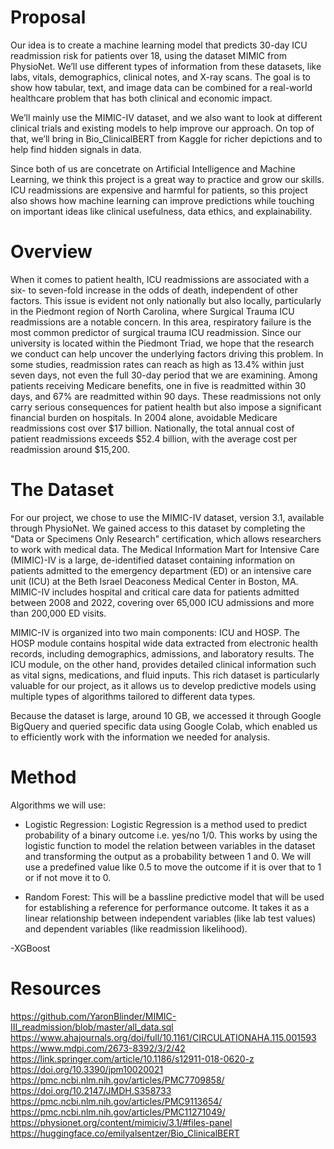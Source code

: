 # Proposal
  Our idea is to create a machine learning model that predicts 30-day ICU readmission risk for patients over 18, using the dataset MIMIC from PhysioNet. We’ll use different types of information from these datasets, like labs, vitals, demographics, clinical notes, and X-ray scans. The goal is to show how tabular, text, and image data can be combined for a real-world healthcare problem that has both clinical and economic impact.

  We’ll mainly use the MIMIC-IV dataset, and we also want to look at different clinical trials and existing models to help improve our approach. On top of that, we’ll bring in Bio_ClinicalBERT from Kaggle for richer depictions and to help find hidden signals in data. 

  Since both of us are concetrate on Artificial Intelligence and Machine Learning, we think this project is a great way to practice and grow our skills. ICU readmissions are expensive and harmful for patients, so this project also shows how machine learning can improve predictions while touching on important ideas like clinical usefulness, data ethics, and explainability.

# Overview
 When it comes to patient health, ICU readmissions are associated with a six- to seven-fold increase in the odds of death, independent of other factors. This issue is evident not only nationally but also locally, particularly in the Piedmont region of North Carolina, where Surgical Trauma ICU readmissions are a notable concern. In this area, respiratory failure is the most common predictor of surgical trauma ICU readmission. Since our university is located within the Piedmont Triad, we hope that the research we conduct can help uncover the underlying factors driving this problem. In some studies, readmission rates can reach as high as 13.4% within just seven days, not even the full 30-day period that we are examining. Among patients receiving Medicare benefits, one in five is readmitted within 30 days, and 67% are readmitted within 90 days. These readmissions not only carry serious consequences for patient health but also impose a significant financial burden on hospitals. In 2004 alone, avoidable Medicare readmissions cost over $17 billion. Nationally, the total annual cost of patient readmissions exceeds $52.4 billion, with the average cost per readmission around $15,200. 



# The Dataset
  For our project, we chose to use the MIMIC-IV dataset, version 3.1, available through PhysioNet. We gained access to this dataset by completing the "Data or Specimens Only Research" certification, which allows researchers to work with medical data. The Medical Information Mart for Intensive Care (MIMIC)-IV is a large, de-identified dataset containing information on patients admitted to the emergency department (ED) or an intensive care unit (ICU) at the Beth Israel Deaconess Medical Center in Boston, MA. MIMIC-IV includes hospital and critical care data for patients admitted between 2008 and 2022, covering over 65,000 ICU admissions and more than 200,000 ED visits.

MIMIC-IV is organized into two main components: ICU and HOSP. The HOSP module contains hospital wide data extracted from electronic health records, including demographics, admissions, and laboratory results. The ICU module, on the other hand, provides detailed clinical information such as vital signs, medications, and fluid inputs. This rich dataset is particularly valuable for our project, as it allows us to develop predictive models using multiple types of algorithms tailored to different data types.

Because the dataset is large, around 10 GB, we accessed it through Google BigQuery and queried specific data using Google Colab, which enabled us to efficiently work with the information we needed for analysis.


# Method
Algorithms we will use:

- Logistic Regression:
    Logistic Regression is a method used to predict probability of a binary outcome i.e. yes/no 1/0. This works by using the logistic function to model the relation between variables in the dataset and transforming the output as a probability between 1 and 0. We will use a predefined value like 0.5 to move the outcome if it is over that to 1 or if not move it to 0.  

- Random Forest:
    This will be a bassline predictive model that will be used for establishing a reference for performance outcome. It takes it as a linear relationship between independent variables (like lab test values) and dependent variables (like readmission likelihood).

-XGBoost

# Resources

https://github.com/YaronBlinder/MIMIC-III_readmission/blob/master/all_data.sql
https://www.ahajournals.org/doi/full/10.1161/CIRCULATIONAHA.115.001593 
https://www.mdpi.com/2673-8392/3/2/42 
https://link.springer.com/article/10.1186/s12911-018-0620-z
https://doi.org/10.3390/jpm10020021 
https://pmc.ncbi.nlm.nih.gov/articles/PMC7709858/
https://doi.org/10.2147/JMDH.S358733 
https://pmc.ncbi.nlm.nih.gov/articles/PMC9113654/
https://pmc.ncbi.nlm.nih.gov/articles/PMC11271049/
https://physionet.org/content/mimiciv/3.1/#files-panel
https://huggingface.co/emilyalsentzer/Bio_ClinicalBERT



